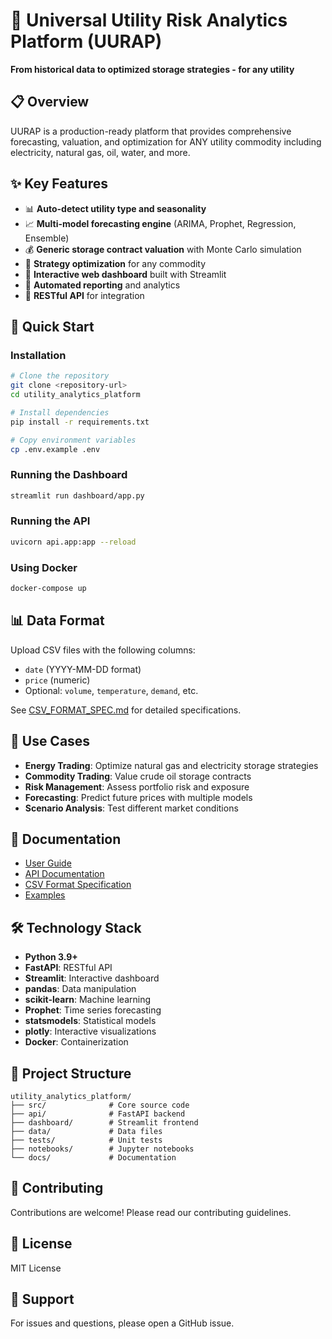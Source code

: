 # 🔋 Universal Utility Risk Analytics Platform (UURAP)

**From historical data to optimized storage strategies - for any utility**

## 📋 Overview

UURAP is a production-ready platform that provides comprehensive forecasting, valuation, and optimization for ANY utility commodity including electricity, natural gas, oil, water, and more.

## ✨ Key Features

- 📊 **Auto-detect utility type and seasonality**
- 📈 **Multi-model forecasting engine** (ARIMA, Prophet, Regression, Ensemble)
- 💰 **Generic storage contract valuation** with Monte Carlo simulation
- 🎯 **Strategy optimization** for any commodity
- 📱 **Interactive web dashboard** built with Streamlit
- 📄 **Automated reporting** and analytics
- 🔌 **RESTful API** for integration

## 🚀 Quick Start

### Installation

```bash
# Clone the repository
git clone <repository-url>
cd utility_analytics_platform

# Install dependencies
pip install -r requirements.txt

# Copy environment variables
cp .env.example .env
```

### Running the Dashboard

```bash
streamlit run dashboard/app.py
```

### Running the API

```bash
uvicorn api.app:app --reload
```

### Using Docker

```bash
docker-compose up
```

## 📊 Data Format

Upload CSV files with the following columns:
- `date` (YYYY-MM-DD format)
- `price` (numeric)
- Optional: `volume`, `temperature`, `demand`, etc.

See [CSV_FORMAT_SPEC.md](docs/CSV_FORMAT_SPEC.md) for detailed specifications.

## 🎯 Use Cases

- **Energy Trading**: Optimize natural gas and electricity storage strategies
- **Commodity Trading**: Value crude oil storage contracts
- **Risk Management**: Assess portfolio risk and exposure
- **Forecasting**: Predict future prices with multiple models
- **Scenario Analysis**: Test different market conditions

## 📖 Documentation

- [User Guide](docs/USER_GUIDE.md)
- [API Documentation](docs/API_DOCUMENTATION.md)
- [CSV Format Specification](docs/CSV_FORMAT_SPEC.md)
- [Examples](docs/EXAMPLES.md)

## 🛠️ Technology Stack

- **Python 3.9+**
- **FastAPI**: RESTful API
- **Streamlit**: Interactive dashboard
- **pandas**: Data manipulation
- **scikit-learn**: Machine learning
- **Prophet**: Time series forecasting
- **statsmodels**: Statistical models
- **plotly**: Interactive visualizations
- **Docker**: Containerization

## 📁 Project Structure

```
utility_analytics_platform/
├── src/              # Core source code
├── api/              # FastAPI backend
├── dashboard/        # Streamlit frontend
├── data/             # Data files
├── tests/            # Unit tests
├── notebooks/        # Jupyter notebooks
└── docs/             # Documentation
```

## 🤝 Contributing

Contributions are welcome! Please read our contributing guidelines.

## 📄 License

MIT License

## 🙋 Support

For issues and questions, please open a GitHub issue.
